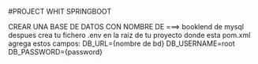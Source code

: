 #PROJECT WHIT SPRINGBOOT

CREAR UNA BASE DE DATOS CON NOMBRE DE ===> booklend de mysql
despues crea tu fichero .env en la raiz de tu proyecto donde esta pom.xml
agrega estos campos:
DB_URL={nombre de bd}
DB_USERNAME=root
DB_PASSWORD={password}

